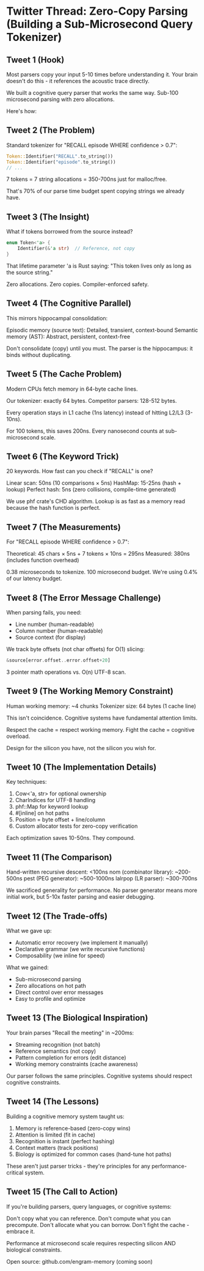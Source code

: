 # Twitter Thread: Zero-Copy Parsing (Building a Sub-Microsecond Query Tokenizer)

## Tweet 1 (Hook)
Most parsers copy your input 5-10 times before understanding it. Your brain doesn't do this - it references the acoustic trace directly.

We built a cognitive query parser that works the same way. Sub-100 microsecond parsing with zero allocations.

Here's how:

## Tweet 2 (The Problem)
Standard tokenizer for "RECALL episode WHERE confidence > 0.7":

```rust
Token::Identifier("RECALL".to_string())
Token::Identifier("episode".to_string())
// ...
```

7 tokens = 7 string allocations = 350-700ns just for malloc/free.

That's 70% of our parse time budget spent copying strings we already have.

## Tweet 3 (The Insight)
What if tokens borrowed from the source instead?

```rust
enum Token<'a> {
    Identifier(&'a str)  // Reference, not copy
}
```

That lifetime parameter 'a is Rust saying: "This token lives only as long as the source string."

Zero allocations. Zero copies. Compiler-enforced safety.

## Tweet 4 (The Cognitive Parallel)
This mirrors hippocampal consolidation:

Episodic memory (source text): Detailed, transient, context-bound
Semantic memory (AST): Abstract, persistent, context-free

Don't consolidate (copy) until you must. The parser is the hippocampus: it binds without duplicating.

## Tweet 5 (The Cache Problem)
Modern CPUs fetch memory in 64-byte cache lines.

Our tokenizer: exactly 64 bytes.
Competitor parsers: 128-512 bytes.

Every operation stays in L1 cache (1ns latency) instead of hitting L2/L3 (3-10ns).

For 100 tokens, this saves 200ns. Every nanosecond counts at sub-microsecond scale.

## Tweet 6 (The Keyword Trick)
20 keywords. How fast can you check if "RECALL" is one?

Linear scan: 50ns (10 comparisons × 5ns)
HashMap: 15-25ns (hash + lookup)
Perfect hash: 5ns (zero collisions, compile-time generated)

We use phf crate's CHD algorithm. Lookup is as fast as a memory read because the hash function is perfect.

## Tweet 7 (The Measurements)
For "RECALL episode WHERE confidence > 0.7":

Theoretical: 45 chars × 5ns + 7 tokens × 10ns = 295ns
Measured: 380ns (includes function overhead)

0.38 microseconds to tokenize.
100 microsecond budget.
We're using 0.4% of our latency budget.

## Tweet 8 (The Error Message Challenge)
When parsing fails, you need:
- Line number (human-readable)
- Column number (human-readable)
- Source context (for display)

We track byte offsets (not char offsets) for O(1) slicing:

```rust
&source[error.offset..error.offset+20]
```

3 pointer math operations vs. O(n) UTF-8 scan.

## Tweet 9 (The Working Memory Constraint)
Human working memory: ~4 chunks
Tokenizer size: 64 bytes (1 cache line)

This isn't coincidence. Cognitive systems have fundamental attention limits.

Respect the cache = respect working memory.
Fight the cache = cognitive overload.

Design for the silicon you have, not the silicon you wish for.

## Tweet 10 (The Implementation Details)
Key techniques:

1. Cow<'a, str> for optional ownership
2. CharIndices for UTF-8 handling
3. phf::Map for keyword lookup
4. #[inline] on hot paths
5. Position = byte offset + line/column
6. Custom allocator tests for zero-copy verification

Each optimization saves 10-50ns. They compound.

## Tweet 11 (The Comparison)
Hand-written recursive descent: <100ns
nom (combinator library): ~200-500ns
pest (PEG generator): ~500-1000ns
lalrpop (LR parser): ~300-700ns

We sacrificed generality for performance. No parser generator means more initial work, but 5-10x faster parsing and easier debugging.

## Tweet 12 (The Trade-offs)
What we gave up:
- Automatic error recovery (we implement it manually)
- Declarative grammar (we write recursive functions)
- Composability (we inline for speed)

What we gained:
- Sub-microsecond parsing
- Zero allocations on hot path
- Direct control over error messages
- Easy to profile and optimize

## Tweet 13 (The Biological Inspiration)
Your brain parses "Recall the meeting" in ~200ms:
- Streaming recognition (not batch)
- Reference semantics (not copy)
- Pattern completion for errors (edit distance)
- Working memory constraints (cache awareness)

Our parser follows the same principles. Cognitive systems should respect cognitive constraints.

## Tweet 14 (The Lessons)
Building a cognitive memory system taught us:

1. Memory is reference-based (zero-copy wins)
2. Attention is limited (fit in cache)
3. Recognition is instant (perfect hashing)
4. Context matters (track positions)
5. Biology is optimized for common cases (hand-tune hot paths)

These aren't just parser tricks - they're principles for any performance-critical system.

## Tweet 15 (The Call to Action)
If you're building parsers, query languages, or cognitive systems:

Don't copy what you can reference.
Don't compute what you can precompute.
Don't allocate what you can borrow.
Don't fight the cache - embrace it.

Performance at microsecond scale requires respecting silicon AND biological constraints.

Open source: github.com/engram-memory (coming soon)
